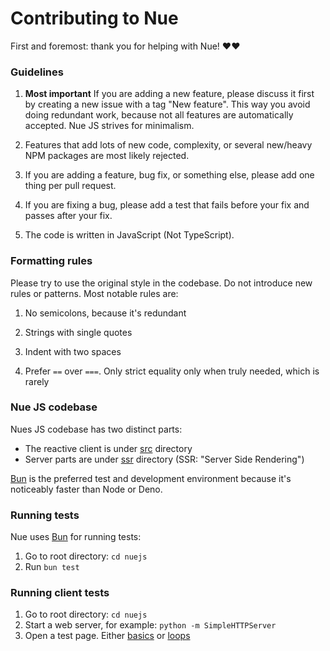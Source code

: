 
# Contributing to Nue

First and foremost: thank you for helping with Nue! ❤️❤️


### Guidelines

1. **Most important** If you are adding a new feature, please discuss it first by creating a new issue with a tag "New feature". This way you avoid doing redundant work, because not all features are automatically accepted. Nue JS strives for minimalism.

2. Features that add lots of new code, complexity, or several new/heavy NPM packages are most likely rejected.

3. If you are adding a feature, bug fix, or something else, please add one thing per pull request.

3. If you are fixing a bug, please add a test that fails before your fix and passes after your fix.

3. The code is written in JavaScript (Not TypeScript).


### Formatting rules
Please try to use the original style in the codebase. Do not introduce new rules or patterns. Most notable rules are:

1. No semicolons, because it's redundant

2. Strings with single quotes

3. Indent with two spaces

4. Prefer `==` over `===`. Only strict equality only when truly needed, which is rarely



### Nue JS codebase
Nues JS codebase has two distinct parts:

* The reactive client is under [src](src) directory
* Server parts are under [ssr](ssr) directory (SSR: "Server Side Rendering")

[Bun](//bun.sh) is the preferred test and development environment because it's noticeably faster than Node or Deno.


### Running tests
Nue uses [Bun](//bun.sh) for running tests:

1. Go to root directory: `cd nuejs`
2. Run `bun test`


### Running client tests

1. Go to root directory: `cd nuejs`
2. Start a web server, for example: `python -m SimpleHTTPServer`
2. Open a test page. Either [basics][basics] or [loops][loops]

[basics]: http://localhost:8000/test/client/basics.html
[loops]: http://localhost:8000/test/client/loops.html





